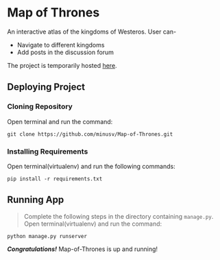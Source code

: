 # Map of Thrones
An interactive atlas of the kingdoms of Westeros. User can-
- Navigate to different kingdoms
- Add posts in the discussion forum

The project is temporarily hosted [here](http://minusv.pythonanywhere.com/).

## Deploying Project
### Cloning Repository
Open terminal and run the command:
```
git clone https://github.com/minusv/Map-of-Thrones.git
```
### Installing Requirements
Open terminal(virtualenv) and run the following commands:
```
pip install -r requirements.txt
```
## Running App
> Complete the following steps in the directory containing `manage.py`.
Open terminal(virtualenv) and run the command:
```
python manage.py runserver
```
***Congratulations!*** Map-of-Thrones is up and running!
